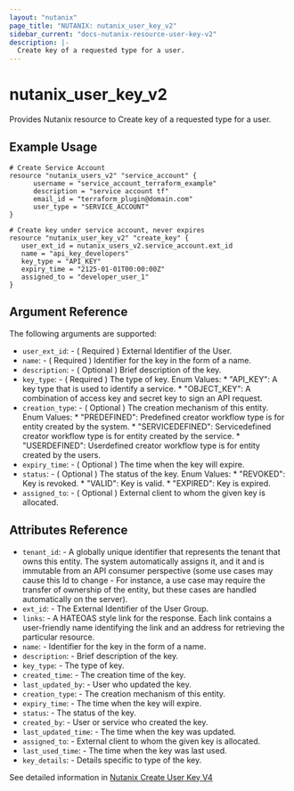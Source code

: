 ```yaml
---
layout: "nutanix"
page_title: "NUTANIX: nutanix_user_key_v2"
sidebar_current: "docs-nutanix-resource-user-key-v2"
description: |-
  Create key of a requested type for a user.
---
```



# nutanix_user_key_v2

Provides Nutanix resource to Create key of a requested type for a user.

## Example Usage

``` hcl
# Create Service Account
resource "nutanix_users_v2" "service_account" {
      username = "service_account_terraform_example"
      description = "service account tf"
      email_id = "terraform_plugin@domain.com"
      user_type = "SERVICE_ACCOUNT"
}

# Create key under service account, never expires
resource "nutanix_user_key_v2" "create_key" {
   user_ext_id = nutanix_users_v2.service_account.ext_id
   name = "api_key_developers"
   key_type = "API_KEY"
   expiry_time = "2125-01-01T00:00:00Z"
   assigned_to = "developer_user_1"
}
```
##  Argument Reference

The following arguments are supported:

* `user_ext_id`: - ( Required ) External Identifier of the User.
* `name`: - ( Required ) Identifier for the key in the form of a name.
* `description`: - ( Optional ) Brief description of the key.
* `key_type`: - ( Required ) The type of key. Enum Values:
      * "API_KEY":	A key type that is used to identify a service.
      * "OBJECT_KEY":	A combination of access key and secret key to sign an API request.
* `creation_type`: - ( Optional ) The creation mechanism of this entity. Enum Values:
      * "PREDEFINED":	Predefined creator workflow type is for entity created by the system.
      * "SERVICEDEFINED":	Servicedefined creator workflow type is for entity created by the service.
      * "USERDEFINED":	Userdefined creator workflow type is for entity created by the users.
* `expiry_time`: - ( Optional ) The time when the key will expire.
* `status`: - ( Optional ) The status of the key. Enum Values:
      * "REVOKED":	Key is revoked.
      * "VALID":	Key is valid.
      * "EXPIRED":	Key is expired.
* `assigned_to`: - ( Optional ) External client to whom the given key is allocated.

## Attributes Reference
* `tenant_id`: - A globally unique identifier that represents the tenant that owns this entity. The system automatically assigns it, and it and is immutable from an API consumer perspective (some use cases may cause this Id to change - For instance, a use case may require the transfer of ownership of the entity, but these cases are handled automatically on the server).
* `ext_id`: - The External Identifier of the User Group.
* `links`: - A HATEOAS style link for the response. Each link contains a user-friendly name identifying the link and an address for retrieving the particular resource.
* `name`: - Identifier for the key in the form of a name.
* `description`: - Brief description of the key.
* `key_type`: - The type of key.
* `created_time`: - The creation time of the key.
* `last_updated_by`: - User who updated the key.
* `creation_type`: - The creation mechanism of this entity.
* `expiry_time`: - The time when the key will expire.
* `status`: - The status of the key.
* `created_by`: - User or service who created the key.
* `last_updated_time`: - The time when the key was updated.
* `assigned_to`: - External client to whom the given key is allocated.
* `last_used_time`: - The time when the key was last used.
* `key_details`: - Details specific to type of the key.


See detailed information in [Nutanix Create User Key V4](https://developers.nutanix.com/api-reference?namespace=iam&version=v4.0#tag/Users/operation/createUserKey)